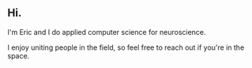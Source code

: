 ## Hi.

I'm Eric and I do applied computer science for neuroscience.

I enjoy uniting people in the field, so feel free to reach out if you're in the space.
